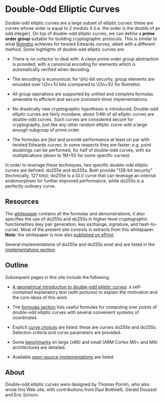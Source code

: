 # Double-Odd Elliptic Curves

Double-odd elliptic curves are a large subset of elliptic curves: these
are curves whose order is equal to 2 modulo 4 (i.e. the order is the
double of an odd integer). On top of double-odd elliptic curves, we can
define a **prime order group** suitable for building cryptographic
protocols. This is similar to what [Ristretto](https://ristretto.group/)
achieves for twisted Edwards curves, albeit with a different method.
Some highlights of double-odd elliptic curves are:

  - There is no cofactor to deal with. A clean prime order group
    abstraction is provided, with a canonical encoding for elements
    which is automatically verified when decoding.

  - The encoding is economical: for \\(n\\)-bit security, group
    elements are encoded over \\(2n+1\\) bits (compared to \\(2n+3\\)
    for Ristretto).

  - All group operations are supported by unified and complete formulas
    amenable to efficient and secure (constant-time) implementations.

  - No drastically new cryptographic hypothesis is introduced.
    Double-odd elliptic curves are fairly mundane; about 1/4th of all
    elliptic curves are double-odd curves. Such curves are considered
    secure for cryptography, just like any other random elliptic curve
    with a large enough subgroup of prime order.

  - The formulas are *fast* and provide performance at least on par with
    twisted Edwards curves. In some respects they are faster; e.g. point
    doublings can be performed, for half of double-odd curves, with six
    multiplications (down to 1M+5S for some specific curves).

In order to leverage these techniques, two specific double-odd elliptic
curves are defined: do255e and do255s. Both provide "128-bit security"
(technically, 127 bits); do255e is a GLV curve that can leverage an
internal endomorphism for further improved performance, while do255s is
a perfectly ordinary curve.

## Resources

The [whitepaper](doubleodd.pdf) contains all the formulas and
demonstrations; it also specifies the use of do255e and do255s in
higher-level cryptographic functionalities (key pair generation, key
exchange, signature, and hash-to-curve). Most of the present site
consists in extracts from this whitepaper. **Note:** the whitepaper
is now also [published on ePrint](https://eprint.iacr.org/2020/1558).

Several implementations of do255e and do255s exist and are listed
in the [implementations section](implementations.md).

## Outline

Subsequent pages in this site include the following:

  - [A geometrical introduction to double-odd elliptic curves](intro.md):
    a self-contained explanatory text (with pictures)
    to explain the motivation and the core ideas of this work.

  - The [formulas section](formulas.md) lists useful formulas for
    computing over points of double-odd elliptic curves with several
    convenient systems of coordinates.

  - Explicit [curve choices](curves.md) are listed: these are curves
    do255e and do255s. Selection criteria and curve parameters are
    provided.

  - Some [benchmarks](benchmarks.md) on large (x86) and small (ARM
    Cortex M0+ and M4) architectures are detailed.

  - Available [open-source implementations](implementations.md) are
    listed.

## About

Double-odd elliptic curves were designed by Thomas Pornin, who also
wrote this Web site, with contributions from Paul Bottinelli, Gérald
Doussot and Eric Schorn.
